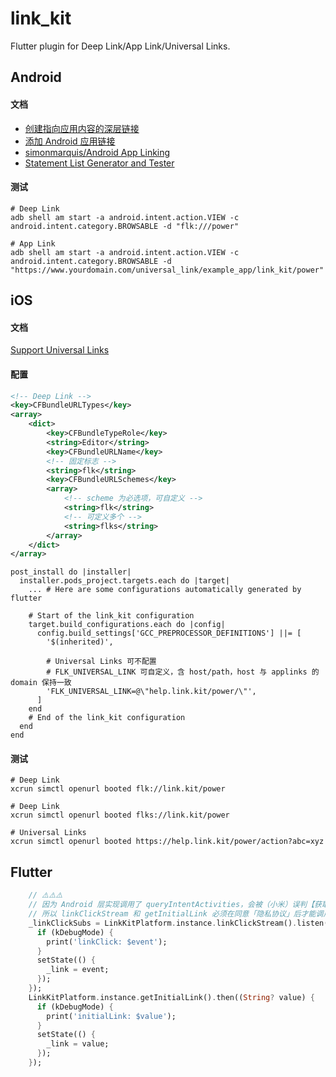 # link_kit

Flutter plugin for Deep Link/App Link/Universal Links.

## Android

#### 文档

* [创建指向应用内容的深层链接](https://developer.android.com/training/app-links/deep-linking)
* [添加 Android 应用链接](https://developer.android.com/studio/write/app-link-indexing.html)
* [simonmarquis/Android App Linking](https://simonmarquis.github.io/Android-App-Linking/)
* [Statement List Generator and Tester](https://developers.google.com/digital-asset-links/tools/generator)

#### 测试

```shell
# Deep Link
adb shell am start -a android.intent.action.VIEW -c android.intent.category.BROWSABLE -d "flk:///power"
```

```shell
# App Link
adb shell am start -a android.intent.action.VIEW -c android.intent.category.BROWSABLE -d "https://www.yourdomain.com/universal_link/example_app/link_kit/power"
```

## iOS

#### 文档

[Support Universal Links](https://developer.apple.com/library/archive/documentation/General/Conceptual/AppSearch/UniversalLinks.html)

#### 配置

```xml
<!-- Deep Link -->
<key>CFBundleURLTypes</key>
<array>
    <dict>
        <key>CFBundleTypeRole</key>
        <string>Editor</string>
        <key>CFBundleURLName</key>
        <!-- 固定标志 -->
        <string>flk</string>
        <key>CFBundleURLSchemes</key>
        <array>
            <!-- scheme 为必选项，可自定义 -->
            <string>flk</string>
            <!-- 可定义多个 -->
            <string>flks</string>
        </array>
    </dict>
</array>
```

```
post_install do |installer|
  installer.pods_project.targets.each do |target|
    ... # Here are some configurations automatically generated by flutter

    # Start of the link_kit configuration
    target.build_configurations.each do |config|
      config.build_settings['GCC_PREPROCESSOR_DEFINITIONS'] ||= [
        '$(inherited)',

        # Universal Links 可不配置
        # FLK_UNIVERSAL_LINK 可自定义，含 host/path，host 与 applinks 的 domain 保持一致
        'FLK_UNIVERSAL_LINK=@\"help.link.kit/power/\"',
      ]
    end 
    # End of the link_kit configuration
  end
end
```

#### 测试

```shell
# Deep Link
xcrun simctl openurl booted flk://link.kit/power
```

```shell
# Deep Link
xcrun simctl openurl booted flks://link.kit/power
```

```shell
# Universal Links
xcrun simctl openurl booted https://help.link.kit/power/action?abc=xyz
```

## Flutter

```dart
    // ⚠️⚠️⚠️
    // 因为 Android 层实现调用了 queryIntentActivities，会被（小米）误判【获取安装列表】
    // 所以 linkClickStream 和 getInitialLink 必须在同意「隐私协议」后才能调用
    _linkClickSubs = LinkKitPlatform.instance.linkClickStream().listen((String event) {
      if (kDebugMode) {
        print('linkClick: $event');
      }
      setState(() {
        _link = event;
      });
    });
    LinkKitPlatform.instance.getInitialLink().then((String? value) {
      if (kDebugMode) {
        print('initialLink: $value');
      }
      setState(() {
        _link = value;
      });
    });
```
